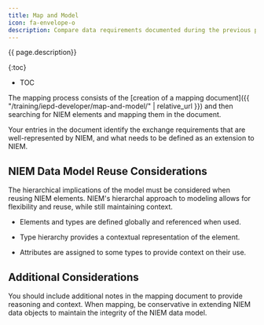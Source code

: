 ```yaml
---
title: Map and Model
icon: fa-envelope-o
description: Compare data requirements documented during the previous phase to what is available in NIEM and capture the results in a mapping spreadsheet.  Begin modeling the way that data requirements that do not map to NIEM will be added to the IEPD as extensions.
---
```


{{ page.description}}

{:toc}
- TOC

The mapping process consists of the [creation of a mapping document]({{ "/training/iepd-developer/map-and-model/" | relative_url }}) and then searching for NIEM elements and mapping them in the document.

Your entries in the document identify the exchange requirements that are well-represented by NIEM, and what needs to be defined as an extension to NIEM.

## NIEM Data Model Reuse Considerations

The hierarchical implications of the model must be considered when reusing NIEM elements. NIEM's hierarchal approach to modeling allows for flexibility and reuse, while still maintaining context.

- Elements and types are defined globally and referenced when used.

- Type hierarchy provides a contextual representation of the element.

- Attributes are assigned to some types to provide context on their use.

## Additional Considerations

You should include additional notes in the mapping document to provide reasoning and context. When mapping, be conservative in extending NIEM data objects to maintain the integrity of the NIEM data model.
